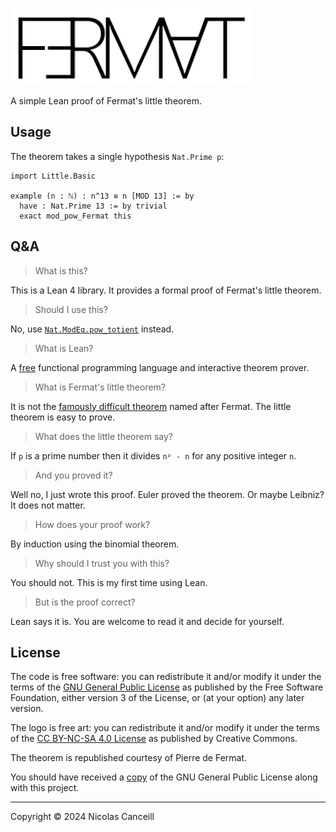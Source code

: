 ![logo](logo.png)

A simple Lean proof of Fermat's little theorem.

## Usage

The theorem takes a single hypothesis `Nat.Prime p`:

```lean
import Little.Basic

example (n : ℕ) : n^13 ≡ n [MOD 13] := by
  have : Nat.Prime 13 := by trivial
  exact mod_pow_Fermat this
```

## Q&A

> What is this?

This is a Lean 4 library. It provides a formal proof of Fermat's little theorem.

> Should I use this?

No, use [`Nat.ModEq.pow_totient`](https://leanprover-community.github.io/mathlib4_docs/Mathlib/FieldTheory/Finite/Basic.html#Nat.ModEq.pow_totient) instead.

> What is Lean?

A [free](https://github.com/leanprover/lean4) functional programming language and interactive theorem prover.

> What is Fermat's little theorem?

It is not the [famously difficult theorem](https://github.com/ImperialCollegeLondon/FLT) named after Fermat. The little theorem is easy to prove.

> What does the little theorem say?

If `p` is a prime number then it divides `nᵖ - n` for any positive integer `n`.

> And you proved it?

Well no, I just wrote this proof. Euler proved the theorem. Or maybe Leibniz? It does not matter.

> How does your proof work?

By induction using the binomial theorem.

> Why should I trust you with this?

You should not. This is my first time using Lean.

> But is the proof correct?

Lean says it is. You are welcome to read it and decide for yourself.

## License

The code is free software: you can redistribute it and/or modify it under the terms of the
[GNU General Public License](https://www.gnu.org/licenses/) as published by the Free Software Foundation,
either version 3 of the License, or (at your option) any later version.

The logo is free art: you can redistribute it and/or modify it under the terms of the
[CC BY-NC-SA 4.0 License](https://creativecommons.org/licenses/) as published by Creative Commons.

The theorem is republished courtesy of Pierre de Fermat.

You should have received a [copy](COPYING.md) of the GNU General Public License along with this project.

***

Copyright © 2024 Nicolas Canceill
